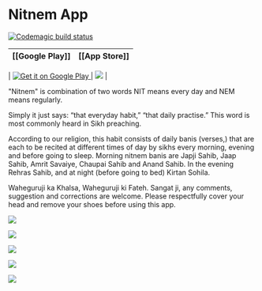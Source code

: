 # Nitnem App

[![Codemagic build status](https://api.codemagic.io/apps/60d59c6d17ecbd2b0fcca3b0/release-build-google-play/status_badge.svg)](https://codemagic.io/apps/60d59c6d17ecbd2b0fcca3b0/release-build-google-play/latest_build)

| [[Google Play]] | [[App Store]] |
| --------------- | ------------- |

|
<a href="https://play.google.com/store/apps/details?id=com.manpreet.nitnem">
<img alt="Get it on Google Play"
      src="https://developer.android.com/images/brand/en_generic_rgb_wo_45.png" />
</a> | [![](https://linkmaker.itunes.apple.com/en-us/badge-lrg.svg?releaseDate=2019-06-04&kind=iossoftware&bubble=ios_apps)](https://itunes.apple.com/us/app/nitnem/id1464489806?mt=8) |

"Nitnem" is combination of two words NIT means every day and NEM means regularly.

Simply it just says: “that everyday habit,” “that daily practise.” This word is most commonly heard in Sikh preaching.

According to our religion, this habit consists of daily banis (verses,) that are each to be recited at different times of day by sikhs every morning, evening and before going to sleep. Morning nitnem banis are Japji Sahib, Jaap Sahib, Amrit Savaiye, Chaupai Sahib and Anand Sahib. In the evening Rehras Sahib, and at night (before going to bed) Kirtan Sohila.

Waheguruji ka Khalsa, Waheguruji ki Fateh. Sangat ji, any comments, suggestion and corrections are welcome. Please respectfully cover your head and remove your shoes before using this app.

![](listing/android-phone/mainscreen.png)

![](listing/android-phone/options.png)

![](listing/android-phone/path-gurmukhi.png)

![](listing/android-phone/path-english.png)

![](listing/android-phone/path-hindi.png)
